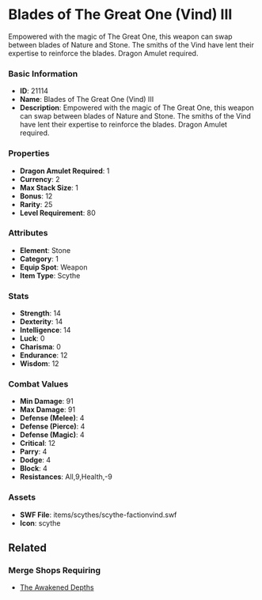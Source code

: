 # Blades of The Great One (Vind) III

Empowered with the magic of The Great One, this weapon can swap between blades of Nature and Stone. The smiths of the Vind have lent their expertise to reinforce the blades. Dragon Amulet required.

### Basic Information

- **ID**: 21114
- **Name**: Blades of The Great One (Vind) III
- **Description**: Empowered with the magic of The Great One, this weapon can swap between blades of Nature and Stone. The smiths of the Vind have lent their expertise to reinforce the blades. Dragon Amulet required.

### Properties

- **Dragon Amulet Required**: 1
- **Currency**: 2
- **Max Stack Size**: 1
- **Bonus**: 12
- **Rarity**: 25
- **Level Requirement**: 80

### Attributes

- **Element**: Stone
- **Category**: 1
- **Equip Spot**: Weapon
- **Item Type**: Scythe

### Stats

- **Strength**: 14
- **Dexterity**: 14
- **Intelligence**: 14
- **Luck**: 0
- **Charisma**: 0
- **Endurance**: 12
- **Wisdom**: 12

### Combat Values

- **Min Damage**: 91
- **Max Damage**: 91
- **Defense (Melee)**: 4
- **Defense (Pierce)**: 4
- **Defense (Magic)**: 4
- **Critical**: 12
- **Parry**: 4
- **Dodge**: 4
- **Block**: 4
- **Resistances**: All,9,Health,-9

### Assets

- **SWF File**: items/scythes/scythe-factionvind.swf
- **Icon**: scythe

## Related

### Merge Shops Requiring

- [The Awakened Depths](../merge-shops/374-the-awakened-depths.md)

